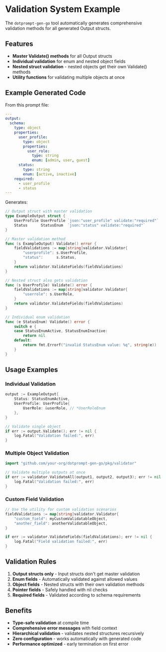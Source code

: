 # Validation System Example

The `dotprompt-gen-go` tool automatically generates comprehensive validation methods for all generated Output structs.

## Features

- **Master Validate() methods** for all Output structs
- **Individual validation** for enum and nested object fields
- **Nested struct validation** - nested objects get their own Validate() methods
- **Utility functions** for validating multiple objects at once

## Example Generated Code

From this prompt file:

```yaml
---
output:
  schema:
    type: object
    properties:
      user_profile:
        type: object
        properties:
          user_role:
            type: string
            enum: [admin, user, guest]
      status:
        type: string
        enum: [active, inactive]
    required:
      - user_profile
      - status
---
```

Generates:

```go
// Output struct with master validation
type ExampleOutput struct {
    UserProfile UserProfile `json:"user_profile" validate:"required"`
    Status      StatusEnum  `json:"status" validate:"required"`
}

// Master validation method
func (s ExampleOutput) Validate() error {
    fieldValidations := map[string]validator.Validator{
        "userprofile": s.UserProfile,
        "status":      s.Status,
    }
    return validator.ValidateFields(fieldValidations)
}

// Nested struct also gets validation
func (s UserProfile) Validate() error {
    fieldValidations := map[string]validator.Validator{
        "userrole": s.UserRole,
    }
    return validator.ValidateFields(fieldValidations)
}

// Individual enum validation
func (e StatusEnum) Validate() error {
    switch e {
    case StatusEnumActive, StatusEnumInactive:
        return nil
    default:
        return fmt.Errorf("invalid StatusEnum value: %q", string(e))
    }
}
```

## Usage Examples

### Individual Validation

```go
output := ExampleOutput{
    Status: StatusEnumActive,
    UserProfile: UserProfile{
        UserRole: &userRole, // *UserRoleEnum
    },
}

// Validate single object
if err := output.Validate(); err != nil {
    log.Fatal("Validation failed:", err)
}
```

### Multiple Object Validation

```go
import "github.com/your-org/dotprompt-gen-go/pkg/validator"

// Validate multiple outputs at once
if err := validator.ValidateAll(output1, output2, output3); err != nil {
    log.Fatal("Validation failed:", err)
}
```

### Custom Field Validation

```go
// Use the utility for custom validation scenarios
fieldValidations := map[string]validator.Validator{
    "custom_field": myCustomValidatableObject,
    "another_field": anotherValidatableObject,
}

if err := validator.ValidateFields(fieldValidations); err != nil {
    log.Fatal("Field validation failed:", err)
}
```

## Validation Rules

1. **Output structs only** - Input structs don't get master validation
2. **Enum fields** - Automatically validated against allowed values
3. **Object fields** - Nested structs with their own validation methods
4. **Pointer fields** - Safely handled with nil checks
5. **Required fields** - Validated according to schema requirements

## Benefits

- **Type-safe validation** at compile time
- **Comprehensive error messages** with field context
- **Hierarchical validation** - validates nested structures recursively
- **Zero configuration** - works automatically with generated code
- **Performance optimized** - early termination on first error
